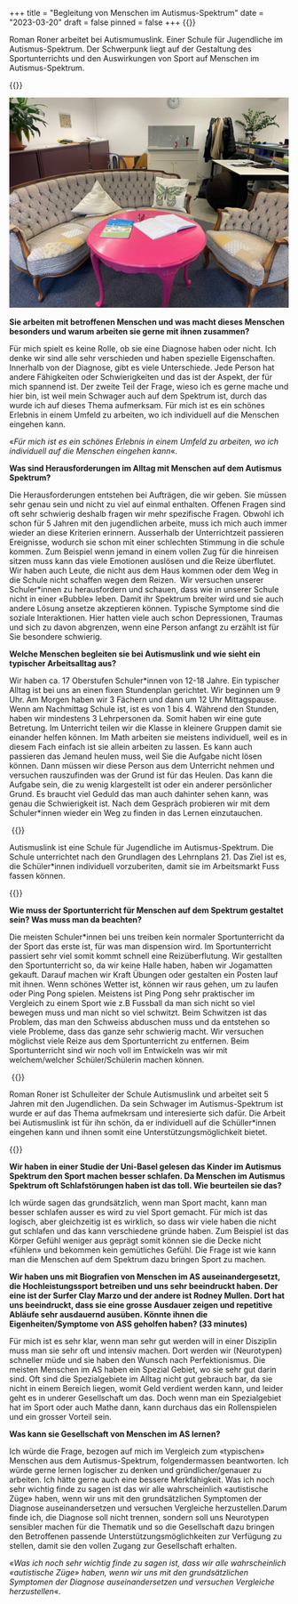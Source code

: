 +++
title = "Begleitung von Menschen im Autismus-Spektrum"
date = "2023-03-20"
draft = false
pinned = false
+++
{{<lead>}}

Roman Roner arbeitet bei Autismumuslink. Einer Schule für Jugendliche im Autismus-Spektrum. Der Schwerpunk liegt auf der Gestaltung des Sportunterrichts und den Auswirkungen von Sport auf Menschen im Autismus-Spektrum.

{{</lead>}}

![Arbeitsplatz für Schüler*innen](bild-autismuslink.jpg)

**Sie arbeiten mit betroffenen Menschen und was macht dieses Menschen besonders und warum arbeiten sie gerne mit ihnen zusammen?**  

Für mich spielt es keine Rolle, ob sie eine Diagnose haben oder nicht. Ich denke wir sind alle sehr verschieden und haben spezielle Eigenschaften. Innerhalb von der Diagnose, gibt es viele Unterschiede. Jede Person hat andere Fähigkeiten oder Schwierigkeiten und das ist der Aspekt, der für mich spannend ist. Der zweite Teil der Frage, wieso ich es gerne mache und hier bin, ist weil mein Schwager auch auf dem Spektrum ist, durch das wurde ich auf dieses Thema aufmerksam. Für mich ist es ein schönes Erlebnis in einem Umfeld zu arbeiten, wo ich individuell auf die Menschen eingehen kann.  



«*Für mich ist es ein schönes Erlebnis in einem Umfeld zu arbeiten, wo ich individuell auf die Menschen eingehen kann*«.



**Was sind Herausforderungen im Alltag mit Menschen auf dem Autismus Spektrum?** 

Die Herausforderungen entstehen bei Aufträgen, die wir geben. Sie müssen sehr genau sein und nicht zu viel auf einmal enthalten. Offenen Fragen sind oft sehr schwierig deshalb fragen wir mehr spezifische Fragen. Obwohl ich schon für 5 Jahren mit den jugendlichen arbeite, muss ich mich auch immer wieder an diese Kriterien erinnern. Ausserhalb der Unterrichtzeit passieren Ereignisse, wodurch sie schon mit einer schlechten Stimmung in die schule kommen. Zum Beispiel wenn jemand in einem vollen Zug für die hinreisen sitzen muss kann das viele Emotionen auslösen und die Reize überflutet. Wir haben auch Leute, die nicht aus dem Haus kommen oder dem Weg in die Schule nicht schaffen wegen dem Reizen.  Wir versuchen unserer Schuler*innen zu herausfordern und schauen, dass wie in unserer Schule nicht in einer «Bubble» leben. Damit ihr Spektrum breiter wird und sie auch andere Lösung ansetze akzeptieren können. Typische Symptome sind die soziale Interaktionen. Hier hatten viele auch schon Depressionen, Traumas und sich zu davon abgrenzen, wenn eine Person anfangt zu erzählt ist für Sie besondere schwierig.  

**Welche Menschen begleiten sie bei Autismuslink und wie sieht ein typischer Arbeitsalltag aus?**  

Wir haben ca. 17 Oberstufen Schuler\*innen von 12-18 Jahre. Ein typischer Alltag ist bei uns an einen fixen Stundenplan gerichtet. Wir beginnen um 9 Uhr. Am Morgen haben wir 3 Fächern und dann um 12 Uhr Mittagspause. Wenn am Nachmittag Schule ist, ist es von 1 bis 4. Während den Stunden, haben wir mindestens 3 Lehrpersonen da. Somit haben wir eine gute Betretung. Im Unterricht teilen wir die Klasse in kleinere Gruppen damit sie einander helfen können. Im Math arbeiten sie meistens individuell, weil es in diesem Fach einfach ist sie allein arbeiten zu lassen. Es kann auch passieren das Jemand heulen muss, weil Sie die Aufgabe nicht lösen können. Dann müssen wir diese Person aus dem Unterricht nehmen und versuchen rauszufinden was der Grund ist für das Heulen. Das kann die Aufgabe sein, die zu wenig klargestellt ist oder ein anderer persönlicher Grund. Es braucht viel Geduld das man auch dahinter sehen kann, was genau die Schwierigkeit ist. Nach dem Gespräch probieren wir mit dem Schuler\*innen wieder ein Weg zu finden in das Lernen einzutauchen. 



 {{<box>}}

Autismuslink ist eine Schule für Jugendliche im Autismus-Spektrum. Die Schule unterrichtet nach den Grundlagen des Lehrnplans 21. Das Ziel ist es, die Schüler*innen individuell vorzuberiten, damit sie im Arbeitsmarkt Fuss fassen können.

{{</box>}}



**Wie muss der Sportunterricht für Menschen auf dem Spektrum gestaltet sein? Was muss man da beachten?** 

Die meisten Schuler*innen bei uns treiben kein normaler Sportunterricht da der Sport das erste ist, für was man dispension wird. Im Sportunterricht passiert sehr viel somit kommt schnell eine Reizüberflutung. Wir gestallten den Sportunterricht so, da wir keine Halle haben, haben wir Jogamatten gekauft. Darauf machen wir Kraft Übungen oder gestalten ein Posten lauf mit ihnen. Wenn schönes Wetter ist, können wir raus gehen, um zu laufen oder Ping Pong spielen. Meistens ist Ping Pong sehr praktischer im Vergleich zu einem Sport wie z.B Fussball da man sich nicht so viel bewegen muss und man nicht so viel schwitzt. Beim Schwitzen ist das Problem, das man den Schweiss abduschen muss und da entstehen so viele Probleme, dass das ganze sehr schwierig macht. Wir versuchen möglichst viele Reize aus dem Sportunterricht zu entfernen. Beim Sportunterricht sind wir noch voll im Entwickeln was wir mit welchem/welcher Schüler/Schülerin machen können.  



 {{<box>}}

Roman Roner ist Schulleiter der Schule Autismuslink und arbeitet seit 5 Jahren mit den Jugendlichen. Da sein Schwager im Autismus-Spektrum ist wurde er auf das Thema aufmekrsam und interesierte sich dafür. Die Arbeit bei Autismuslink ist für ihn schön, da er individuell auf die Schüller*innen eingehen kann und ihnen somit eine Unterstützungsmöglichkeit bietet.

{{</box>}}



**Wir haben in einer Studie der Uni-Basel gelesen das Kinder im Autismus Spektrum den Sport machen besser schlafen. Da Menschen im Autismus Spektrum oft Schlafstörungen haben ist das toll. Wie beurteilen sie das?**   

Ich würde sagen das grundsätzlich, wenn man Sport macht, kann man besser schlafen ausser es wird zu viel Sport gemacht. Für mich ist das logisch, aber gleichzeitig ist es wirklich, so dass wir viele haben die nicht gut schlafen und das kann verschiedene gründe haben. Zum Beispiel ist das Körper Gefühl weniger aus geprägt somit können sie die Decke nicht «fühlen» und bekommen kein gemütliches Gefühl. Die Frage ist wie kann man die Menschen auf dem Spektrum dazu bringen Sport zu machen.         

**Wir haben uns mit Biografien von Menschen im AS auseinandergesetzt, die Hochleistungssport betreiben und uns sehr beeindruckt haben. Der eine ist der Surfer Clay Marzo und der andere ist Rodney Mullen. Dort hat uns beeindruckt, dass sie eine grosse Ausdauer zeigen und repetitive Abläufe sehr ausdauernd ausüben. Könnte ihnen die Eigenheiten/Symptome von ASS geholfen haben? (33 minutes)**  

Für mich ist es sehr klar, wenn man sehr gut werden will in einer Disziplin muss man sie sehr oft und intensiv machen. Dort werden wir (Neurotypen) schneller müde und sie haben den Wunsch nach Perfektionismus. Die meisten Menschen im AS haben ein Spezial Gebiet, wo sie sehr gut darin sind. Oft sind die Spezialgebiete im Alltag nicht gut gebrauch bar, da sie nicht in einem Bereich liegen, womit Geld verdient werden kann, und leider geht es in underer Gesellschaft um das. Doch wenn man ein Spezialgebiet hat im Sport oder auch Mathe dann, kann durchaus das ein Rollenspielen und ein grosser Vorteil sein.

**Was kann sie Gesellschaft von Menschen im AS lernen?** 

Ich würde die Frage, bezogen auf mich im Vergleich zum «typischen» Menschen aus dem Autismus-Spektrum, folgendermassen beantworten. Ich würde gerne lernen logischer zu denken und gründlicher/genauer zu arbeiten. Ich hätte gerne auch eine bessere Merkfähigkeit. Was ich noch sehr wichtig finde zu sagen ist das wir alle wahrscheinlich «autistische Züge» haben, wenn wir uns mit den grundsätzlichen Symptomen der Diagnose auseinandersetzen und versuchen Vergleiche herzustellen.Darum finde ich, die Diagnose soll nicht trennen, sondern soll uns Neurotypen sensibler machen für die Thematik und so die Gesellschaft dazu bringen den Betroffenen passende Unterstützungsmöglichkeiten zur Verfügung zu stellen, damit sie den vollen Zugang zur Gesellschaft erhalten. 

«*Was ich noch sehr wichtig finde zu sagen ist, dass wir alle wahrscheinlich «autistische Züge» haben, wenn wir uns mit den grundsätzlichen Symptomen der Diagnose auseinandersetzen und versuchen Vergleiche herzustellen*«.